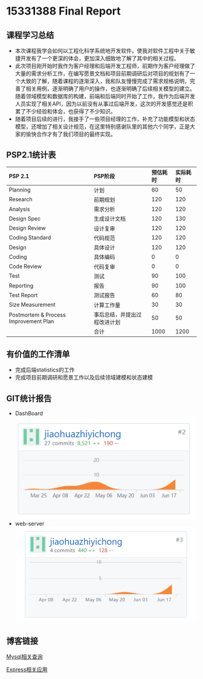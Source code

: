 # 15331388 Final Report
## 课程学习总结

- 本次课程我学会如何以工程化科学系统地开发软件，使我对软件工程中关于敏捷开发有了一个更深的体会，更加深入细致地了解了其中的相关过程。
- 此次项目刚开始时我作为客户经理和后端开发工程师，前期作为客户经理做了大量的需求分析工作，在编写愿景文档和项目前期调研后对项目的规划有了一个大致的了解，随着课程的逐渐深入，我和队友慢慢完成了需求规格说明，完善了相关用例，逐渐明确了用户的操作，也逐渐明确了后续相关模型的建立。随着领域模型和数据库的构建，前端和后端同时开始了工作，我作为后端开发人员实现了相关API，因为以前没有从事过后端开发，这次的开发感觉还是积累了不少经验和体会，也获得了不少知识。
- 随着项目后续的进行，我接手了一些项目经理的工作，补充了功能模型和状态模型，还增加了相关设计规范，在这里特别感谢队里的其他六个同学，正是大家的愉快合作才有了我们项目的最终实现。

## PSP2.1统计表
|PSP 2.1 |PSP阶段 | 预估耗时 |  实际耗时| 
|:-------|:-------|:---------|:----------|
| Planning | 计划 | 60 | 50|
|Research | 前期规划 | 120 | 120 |
| Analysis | 需求分析 | 120 | 120 |
| Design Spec | 生成设计文档 | 120 | 130 |
| Design Review | 设计复审 | 120 | 120 |
| Coding Standard | 代码规范 | 120 | 120 |
| Design | 具体设计 | 120 | 120 |
| Coding | 具体编码 | 0 | 0 |
| Code Review | 代码复审 | 0 | 0 |
| Test | 测试 | 90 | 100 |
| Reporting | 报告 | 90 | 100 |
| Test Report | 测试报告 | 60 | 80 |
| Size Measurement | 计算工作量 | 30 | 30 |
| Postmortem & Process Improvement Plan | 事后总结，并提出过程改进计划	| 50 | 50 |
| | 合计 | 1000 | 1200 |

## 有价值的工作清单
- 完成后端statistics的工作
- 完成项目前期调研和愿景工作以及后续领域建模和状态建模

## GIT统计报告
- DashBoard
![DashBoard](15331388-assets/1.png)
- web-server
![web-server](15331388-assets/2.png)

## 博客链接
[Mysql相关查询](https://blog.csdn.net/zc2985716963/article/details/80869780)

[Express相关应用](https://blog.csdn.net/zc2985716963/article/details/79952630)
